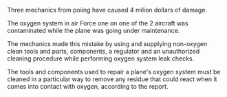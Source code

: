 Three mechanics from poiing have caused 4 milion dollars of damage. 

The oxygen system in air Force one on one of the 2 aircraft was contaminated while the plane was going under maintenance.

The mechanics made this mistake by using and supplying non-oxygen clean tools and parts, components, a regulator and an unauthorized cleaning procedure while performing oxygen system leak checks.


The tools and components used to repair a plane's oxygen system must be cleaned in a particular way to remove any residue that could react when it comes into contact with oxygen, according to the report.
